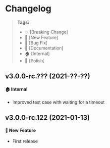 Changelog
=========

> **Tags:**
> - :boom:       [Breaking Change]
> - :rocket:     [New Feature]
> - :bug:        [Bug Fix]
> - :memo:       [Documentation]
> - :house:      [Internal]
> - :nail_care:  [Polish]

## v3.0.0-rc.??? (2021-??-??)

#### :house: Internal

* Improved test case with waiting for a timeout

## v3.0.0-rc.122 (2021-01-13)

#### :rocket: New Feature

* First release
